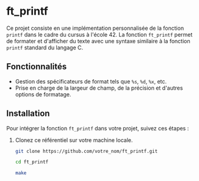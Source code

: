 # ft_printf

Ce projet consiste en une implémentation personnalisée de la fonction `printf` dans le cadre du cursus à l'école 42. La fonction `ft_printf` permet de formater et d'afficher du texte avec une syntaxe similaire à la fonction `printf` standard du langage C.

## Fonctionnalités

- Gestion des spécificateurs de format tels que `%s`, `%d`, `%x`, etc.
- Prise en charge de la largeur de champ, de la précision et d'autres options de formatage.

## Installation

Pour intégrer la fonction `ft_printf` dans votre projet, suivez ces étapes :

1. Clonez ce référentiel sur votre machine locale.
	```bash
   git clone https://github.com/votre_nom/ft_printf.git
   ```
   ```bash
   cd ft_printf
   ```
   ```bash
   make
   ```

